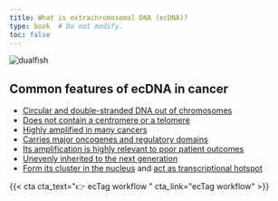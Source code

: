 ```yaml
---
title: What is extrachromosomal DNA (ecDNA)?
type: book  # Do not modify.
toc: false
---
```


![dualfish](https://user-images.githubusercontent.com/43884953/155661586-dac99352-97d3-460e-bc56-1acbcf3e2593.png)

## Common features of ecDNA in cancer
- [Circular and double-stranded DNA out of chromosomes](https://pubmed.ncbi.nlm.nih.gov/31748743/)
- [Does not contain a centromere or a telomere](https://pubmed.ncbi.nlm.nih.gov/30872802/)
- [Highly amplified in many cancers](https://pubmed.ncbi.nlm.nih.gov/32807987/)
- [Carries major oncogenes and regulatory domains](https://pubmed.ncbi.nlm.nih.gov/33836152/)
- [Its amplification is highly relevant to poor patient outcomes](https://pubmed.ncbi.nlm.nih.gov/32807987/)
- [Unevenly inherited to the next generation](https://pubmed.ncbi.nlm.nih.gov/34819316/)
- [Form its cluster in the nucleus](https://pubmed.ncbi.nlm.nih.gov/34819316/) and [act as transcriptional hotspot](https://pubmed.ncbi.nlm.nih.gov/34819668/)


{{< cta cta_text="👉 ecTag workflow " cta_link="ecTag workflow" >}}
